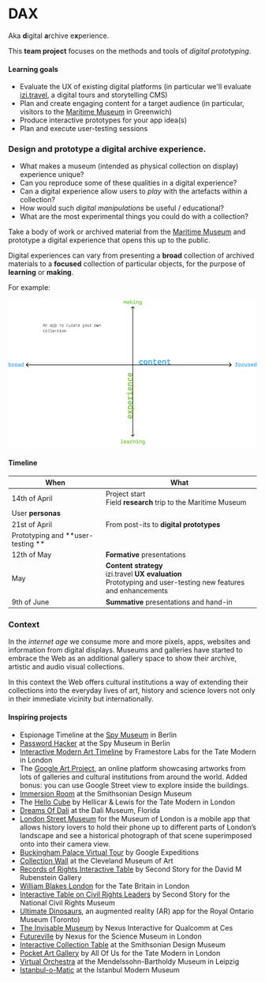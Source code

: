 # DAX

Aka **d**igital **a**rchive e**x**perience.

This **team project** focuses on the methods and tools of *digital prototyping*. 

#### Learning goals

* Evaluate the UX of existing digital platforms (in particular we'll evaluate [izi.travel](https://izi.travel/en), a digital tours and storytelling CMS)
* Plan and create engaging content for a target audience (in particular, visitors to the [Maritime Museum](http://www.rmg.co.uk/national-maritime-museum) in Greenwich)
* Produce interactive prototypes for your app idea(s) 
* Plan and execute user-testing sessions

### Design and prototype a **d**igital **a**rchive e**x**perience.

* What makes a museum (intended as physical collection on display) experience unique? 
* Can you reproduce some of these qualities in a digital experience?
* Can a digital experience allow users to *play* with the artefacts within a collection? 
* How would such *digital manipulations* be useful / educational? 
* What are the most experimental things you could do with a collection? 

Take a body of work or archived material from the [Maritime Museum](http://www.rmg.co.uk/national-maritime-museum) and prototype a digital experience that opens this up to the public.

Digital experiences can vary from presenting a **broad** collection of archived materials to a **focused** collection of particular objects, for the purpose of **learning** or **making**.

For example:

![](assets/experience-content-graph.png)

#### Timeline

When | What
---- | ----
14th of April | Project start <br>Field **research** trip to the Maritime Museum
 | User **personas**
21st of April | From post-its to **digital prototypes**
 | Prototyping and **user-testing **
12th of May | **Formative** presentations
May | **Content strategy** <br>izi.travel **UX evaluation** <br> Prototyping and user-testing new features and enhancements 
9th of June | **Summative** presentations and hand-in

### Context

In the *internet age* we consume more and more pixels, apps, websites and information from digital displays. Museums and galleries have started to embrace the Web as an additional gallery space to show their archive, artistic and audio visual collections. 

In this context the Web offers cultural institutions a way of extending their collections into the everyday lives of art, history and science lovers not only in their immediate vicinity but internationally. 

#### Inspiring projects

* Espionage Timeline at the [Spy Museum](http://www.spymuseum.org) in Berlin
* [Password Hacker](http://www.spymuseum.org/) at the Spy Museum in Berlin
* [Interactive Modern Art Timeline](http://www.framestore.com/work/tate-timeline-modern-art) by Framestore Labs for the Tate Modern in London
* The [Google Art Project](https://www.google.com/culturalinstitute/u/0/project/art-project), an online platform showcasing artworks from lots of galleries and cultural institutions from around the world. Added bonus: you can use Google Street view to explore inside the buildings.
* [Immersion Room](http://www.cooperhewitt.org/events/current-exhibitions/immersion-room/) at the Smithsonian Design Museum
* The [Hello Cube](http://www.hellicarandlewis.com/tate-modern) by Hellicar & Lewis for the Tate Modern in London
* [Dreams Of Dali](https://www.youtube.com/watch?v=f1eleiocacu) at the Dali Museum, Florida
* [London Street Museum](https://www.youtube.com/watch?v=f1eleiocacu) for the Museum of London is a mobile app that allows history lovers to hold their phone up to different parts of London’s landscape and see a historical photograph of that scene superimposed onto into their camera view. 
* [Buckingham Palace Virtual Tour](https://www.youtube.com/watch?v=gen0ngjjry4) by Google Expeditions
* [Collection Wall](http://www.clevelandart.org/gallery-one/collection-wall) at the Cleveland Museum of Art
* [Records of Rights Interactive Table](https://www.hetscheepvaartmuseum.nl/) by Second Story for the David M Rubenstein Gallery
* [William Blakes London](http://www.tate.org.uk/context-comment/apps/william-blakes-london) for the Tate Britain in London
* [Interactive Table on Civil Rights Leaders](http://secondstory.com/project/browse/featured-work/ncrm) by Second Story for the National Civil Rights Museum
* [Ultimate Dinosaurs](https://www.youtube.com/watch?v=2zkz3kw5cim), an augmented reality (AR) app for the Royal Ontario Museum (Toronto)
* [The Invisable Museum](http://nexusproductions.com/interactive-arts) by Nexus Interactive for Qualcomm at Ces
* [Futureville](http://nexusproductions.com/work/futureville) by Nexus for the Science Museum in London
* [Interactive Collection Table](http://www.cooperhewitt.org/new-experience/) at the Smithsonian Design Museum
* [Pocket Art Gallery](http://www.allofus.com/work/tate-britain/pocket-gallery-app/) by All Of Us for the Tate Modern in London
* [Virtual Orchestra](https://www.mendelssohn-stiftung.de/r-museum-en.html) at the Mendelssohn-Bartholdy Museum in Leipzig 
* [Istanbul-o-Matic](http://www.pattu.net/project/detail/id/9/) at the Istanbul Modern Museum





<!--

Soundscapes at the NPG
ChristineBot, by students from the MA Culture, Criticism and Curation at CSM. Started from historical material to give Christine (a lady who was a curator at Southbank many years ago) a new life on the Web, making the archive truly accessible. Both because it's online, and because it’s been re-formatted it so that it's relatable to how we consume culture these days.
Creative Journeys at the V&A, a (dead) project Matteo worked on many years ago.
Magic Tate Ball - A Project Amy Jackson-Bruce (Web Media alumna) worked on at Tate, allowing users to shake their mobile phone and receive a Tate artwork that relates to the user’s surroundings. 
Race Against Time - a Tate mobile game where you race through art histories chapters to collect the worlds colour particles (which have been stolen by the evil DR. Greyscale). 
Pocket Art Gallery - An augmented reality app built to allow art lovers to place artworks virtually in their surroundings. 
The Google Art Project (or Art Project by Google) - An online platform showcasing artworks from lots of galleries and cultural institutions from around the world. Added bonus - you can use Google Street view to explore inside the buildings.
Tate Kids 
The Museum of London’s Street Museum - A mobile app that allows history lover to hold their phone up to different parts of London’s landscape and see a historical photograph of that scene superimposed onto into their camera view. 
William Blake Audio Tour of London (Tate) - 
Bloomberg Connects Timeline of Modern Art (In Gallery Interactive Display - Tate Modern). 

-->